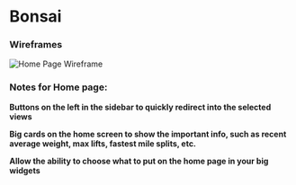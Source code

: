 # Bonsai


### Wireframes
![Home Page Wireframe](Bonsai.png)

### Notes for Home page:

**Buttons on the left in the sidebar to quickly redirect into the selected views**

**Big cards on the home screen to show the important info, such as recent average weight, max lifts, fastest mile splits, etc.**

**Allow the ability to choose what to put on the home page in your big widgets**
